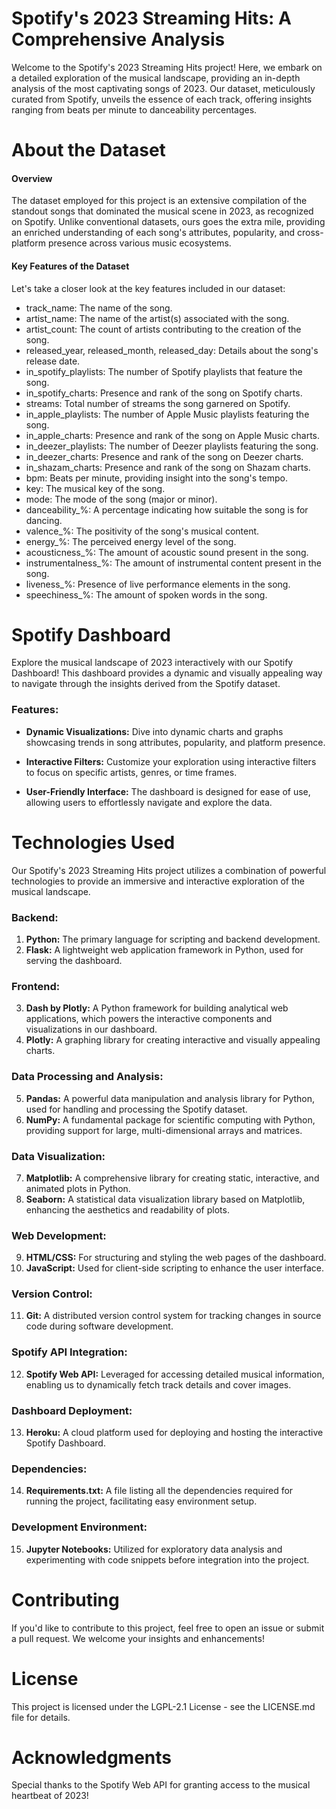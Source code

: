 # Spotify's 2023 Streaming Hits: A Comprehensive Analysis
Welcome to the Spotify's 2023 Streaming Hits project! Here, we embark on a detailed exploration of the musical landscape, providing an in-depth analysis of the most captivating songs of 2023. Our dataset, meticulously curated from Spotify, unveils the essence of each track, offering insights ranging from beats per minute to danceability percentages.

# About the Dataset
#### Overview
The dataset employed for this project is an extensive compilation of the standout songs that dominated the musical scene in 2023, as recognized on Spotify. Unlike conventional datasets, ours goes the extra mile, providing an enriched understanding of each song's attributes, popularity, and cross-platform presence across various music ecosystems.

#### Key Features of the Dataset
Let's take a closer look at the key features included in our dataset:

- track_name: The name of the song.
- artist_name: The name of the artist(s) associated with the song.
- artist_count: The count of artists contributing to the creation of the song.
- released_year, released_month, released_day: Details about the song's release date.
- in_spotify_playlists: The number of Spotify playlists that feature the song.
- in_spotify_charts: Presence and rank of the song on Spotify charts.
- streams: Total number of streams the song garnered on Spotify.
- in_apple_playlists: The number of Apple Music playlists featuring the song.
- in_apple_charts: Presence and rank of the song on Apple Music charts.
- in_deezer_playlists: The number of Deezer playlists featuring the song.
- in_deezer_charts: Presence and rank of the song on Deezer charts.
- in_shazam_charts: Presence and rank of the song on Shazam charts.
- bpm: Beats per minute, providing insight into the song's tempo.
- key: The musical key of the song.
- mode: The mode of the song (major or minor).
- danceability_%: A percentage indicating how suitable the song is for dancing.
- valence_%: The positivity of the song's musical content.
- energy_%: The perceived energy level of the song.
- acousticness_%: The amount of acoustic sound present in the song.
- instrumentalness_%: The amount of instrumental content present in the song.
- liveness_%: Presence of live performance elements in the song.
- speechiness_%: The amount of spoken words in the song.

# Spotify Dashboard

Explore the musical landscape of 2023 interactively with our Spotify Dashboard! This dashboard provides a dynamic and visually appealing way to navigate through the insights derived from the Spotify dataset.

### Features:

- **Dynamic Visualizations:** Dive into dynamic charts and graphs showcasing trends in song attributes, popularity, and platform presence.

- **Interactive Filters:** Customize your exploration using interactive filters to focus on specific artists, genres, or time frames.

- **User-Friendly Interface:** The dashboard is designed for ease of use, allowing users to effortlessly navigate and explore the data.

# Technologies Used

Our Spotify's 2023 Streaming Hits project utilizes a combination of powerful technologies to provide an immersive and interactive exploration of the musical landscape.

### Backend:

1. **Python:** The primary language for scripting and backend development.
2. **Flask:** A lightweight web application framework in Python, used for serving the dashboard.

### Frontend:

3. **Dash by Plotly:** A Python framework for building analytical web applications, which powers the interactive components and visualizations in our dashboard.
4. **Plotly:** A graphing library for creating interactive and visually appealing charts.

### Data Processing and Analysis:

5. **Pandas:** A powerful data manipulation and analysis library for Python, used for handling and processing the Spotify dataset.
6. **NumPy:** A fundamental package for scientific computing with Python, providing support for large, multi-dimensional arrays and matrices.

### Data Visualization:

7. **Matplotlib:** A comprehensive library for creating static, interactive, and animated plots in Python.
8. **Seaborn:** A statistical data visualization library based on Matplotlib, enhancing the aesthetics and readability of plots.

### Web Development:

9. **HTML/CSS:** For structuring and styling the web pages of the dashboard.
10. **JavaScript:** Used for client-side scripting to enhance the user interface.

### Version Control:

11. **Git:** A distributed version control system for tracking changes in source code during software development.

### Spotify API Integration:

12. **Spotify Web API:** Leveraged for accessing detailed musical information, enabling us to dynamically fetch track details and cover images.

### Dashboard Deployment:

13. **Heroku:** A cloud platform used for deploying and hosting the interactive Spotify Dashboard.

### Dependencies:

14. **Requirements.txt:** A file listing all the dependencies required for running the project, facilitating easy environment setup.

### Development Environment:

15. **Jupyter Notebooks:** Utilized for exploratory data analysis and experimenting with code snippets before integration into the project.

# Contributing
If you'd like to contribute to this project, feel free to open an issue or submit a pull request. We welcome your insights and enhancements!
  
# License
This project is licensed under the LGPL-2.1 License - see the LICENSE.md file for details.

# Acknowledgments
Special thanks to the Spotify Web API for granting access to the musical heartbeat of 2023!
